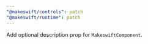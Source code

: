 ```yaml
---
"@makeswift/controls": patch
"@makeswift/runtime": patch
---
```


Add optional description prop for `MakeswiftComponent`.
